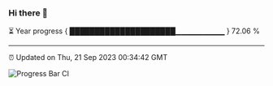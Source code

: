 ### Hi there 👋

⏳ Year progress { █████████████████████▁▁▁▁▁▁▁▁▁ } 72.06 %

---

⏰ Updated on Thu, 21 Sep 2023 00:34:42 GMT

![Progress Bar CI](https://github.com/Shyam-Makwana/GitHub-Actions-Demo/workflows/Progress%20Bar%20CI/badge.svg)
